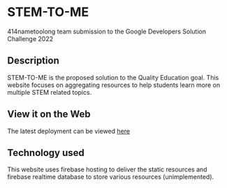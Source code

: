 # STEM-TO-ME
414nametoolong team submission to the Google Developers Solution Challenge 2022

## Description
STEM-TO-ME is the proposed solution to the Quality Education goal. This website
focuses on aggregating resources to help students learn more on multiple STEM
related topics.

## View it on the Web
The latest deployment can be viewed [here](https://nametoolong-53997.web.app/)

## Technology used
This website uses firebase hosting to deliver the static resources and firebase
realtime database to store various resources (unimplemented).
